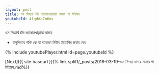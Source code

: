 ```yaml
---
layout: post
title: ওম সিদ্ধার্থ চাঁদ ভ্যাকানখাড়ায়া নামায গা টাইমস
youtubeId: 4lqdda7n6ms
---
```

 
 
 ওম সিদ্ধার্থ চাঁদ ভ্যাকানখাড়ায়া নামায  
 
 -  যাদুবিদ্যার শক্তি কে যা ব্যাকরণ মিটার ইত্যাদির জবাব দেয় 
 
  
 
  
 
 
 
 
 
 


{% include youtubePlayer.html id=page.youtubeId %}
 
[Next]({{ site.baseurl }}{% link  split1/_posts/2018-03-19-ওম সিম্হা নাদায় নামায গা টাইমস.md%})
 
